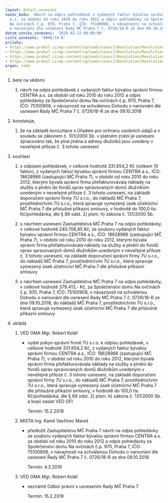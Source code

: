 ```yaml
---
layout: detail_usneseni
nazev_bodu: 'Návrh na odpis pohledávek z vydaných faktur bývalou správní firmou CENTRA
  a.s. za období od roku 2010 do roku 2012 a odpis pohledávky za Společenství domu
  Na ovčinách č.p. 970, Praha 7, IČO: 75100908, v návaznosti na schválenou Dohodu
  o narovnání dle usnesení Rady MČ Praha 7 č. 0726/18-R ze dne 09.10.2018'
datum_vzniku_usneseni: '2019-02-12 00:00:00'
cislo_usneseni: '0096/19-R'
prilohy:
- https://www.praha7.cz/wp-content/uploads/councilResolution/Resolutions/30629/export/01_R_DZOdpisPohl7U~430374.docx
- https://www.praha7.cz/wp-content/uploads/councilResolution/Resolutions/30629/export/02_DZOdpisPohl7U~430373.pdf
- https://www.praha7.cz/wp-content/uploads/councilResolution/Resolutions/30629/export/04_DZOdpisPohl7U~430371.pdf
- https://www.praha7.cz/wp-content/uploads/councilResolution/Resolutions/30629/export/export~430756.pdf
organ: rada
---
```

<ol class="urzList_view" id="urzList">
<li id="" class="urzClass1"><span name="1">bere na vědomí</span> 
<ol class="urzOlClass">
<li id="" class="urzClass2" style="TEXT-ALIGN: left"><span><p>návrh na odpis pohledávek z vydaných faktur bývalou správní firmou CENTRA a.s. za období od roku 2010 do roku 2012 a odpis pohledávky za Společenství domu Na ovčinách č.p. 970, Praha 7, IČO: 75100908, v návaznosti na schválenou Dohodu o narovnání dle usnesení Rady MČ Praha 7 č. 0726/18-R ze dne 09.10.2018</p></span></li></ol></li>
<li id="" class="urzClass1"><span name="50">konstatuje,</span> 
<ol class="urzOlClass">
<li id="" class="urzClass2" style="TEXT-ALIGN: left"><span><p>že na základě konzultace&nbsp;s Úřadem pro ochranu osobních údajů a v souladu se zákonem č. 101/2000 Sb. v platném znění je usnesení zpracováno tak, že plná jména a adresy dlužníků jsou uvedeny v neveřejné příloze č. 3 tohoto usnesení</p></span></li></ol></li>
<li id="" class="urzClass1"><span name="26">souhlasí</span> 
<ol class="urzOlClass" id="">
<li id="" class="urzClass2" style="TEXT-ALIGN: left"><span><p>s odpisem pohledávek, v celkové hodnotě 331.654,2 Kč (celkem 10 faktur), z vydaných faktur bývalou správní firmou CENTRA a.s., IČO: 18628966 (zastupující MČ Praha 7), v období od roku 2010 do roku 2012, kterými bývalá správní firma přefakturovávala náklady na služby a plnění do fondů oprav spravovaných domů dlužníkům uvedeným v neveřejné příloze č. 3 tohoto usnesení, na základě doporučení správní firmy 7U s.r.o., do nákladů MČ Praha 7, prostřednictvím 7U s.r.o., která spravuje vymezený úsek účetnictví MČ Praha 7 dle příslušné příkazní smlouvy, v hodnotě do 100,0 tis. Kč/pohledávka, dle § 89 odst. 2) písm. h) zákona č. 131/2000 Sb.<br></p></span></li><li class="urzClass2" id="" style="text-align: left;"><span><p>s návrhem usnesení Zastupitelstva MČ Praha 7 na odpis pohledávky, v celkové hodnotě 240.706,85 Kč, ze souboru vydaných faktur bývalou správní firmou CENTRA a.s., IČO: 18628966 (zastupující MČ Praha 7), v období od roku 2010 do roku 2012, kterými bývalá správní firma přefakturovávala náklady na služby a plnění do fondů oprav spravovaných domů dlužníkům uvedeným v neveřejné příloze č. 3 tohoto usnesení, na základě doporučení správní firmy 7U s.r.o., do nákladů MČ Praha 7, prostřednictvím 7U s.r.o., která spravuje vymezený úsek účetnictví MČ Praha 7 dle příslušné příkazní smlouvy<br></p></span></li>
<li class="urzClass2" id="" style="text-align: left;"><span><p>s návrhem usnesení Zastupitelstva MČ Praha 7 na odpis&nbsp;pohledávky, v celkové hodnotě 379.413,- Kč, za Společenství domu Na ovčinách č.p. 970, Praha 7, IČO: 75100908, v návaznosti na schválenou Dohodu o narovnání dle usnesení Rady MČ Praha 7 č. 0726/18-R ze dne 09.10.2018, do nákladů MČ Praha 7, prostřednictvím 7U s.r.o., která spravuje vymezený úsek účetnictví MČ Praha 7 dle příslušné příkazní smlouvy<br></p></span></li></ol></li><li class="urzClass1" id="urzUkoly"><span name="1">ukládá</span><ol class="urzOlClass"><li class="urzClass2"><span><p>VED OMA Mgr. Robert Kolář</p></span><ul class="urzUlClass"><li class="urzClass3"><span><p>vydat pokyn správní firmě 7U s.r.o. k odpisu pohledávek, v celkové hodnotě 331.654,2 Kč, z vydaných faktur bývalou správní firmou CENTRA a.s., IČO: 18628966 (zastupující MČ Praha 7), v období od roku 2010 do roku 2012, kterými bývalá správní firma přefakturovávala náklady na služby a plnění do fondů oprav spravovaných domů dlužníkům uvedeným v neveřejné příloze č. 3 tohoto usnesení, na základě doporučení správní firmy 7U s.r.o., do nákladů MČ Praha 7, prostřednictvím 7U s.r.o., která spravuje vymezený úsek účetnictví MČ Praha 7 dle příslušné příkazní smlouvy, v hodnotě do 100,0 tis. Kč/pohledávka, dle § 89 odst. 2) písm. h) zákona č. 131/2000 Sb. a kopii zaslat VED OFI</p></span><span class="urzUkolTermin">  Termín:&nbsp;15.2.2019</span></li></ul></li><li class="urzClass2"><span><p>MISTA Ing. Kamil Vavřinec Mareš</p></span><ul class="urzUlClass"><li class="urzClass3"><span><p>předložit Zastupitelstvu MČ Praha 7 návrh na odpis pohledávky ze souboru vydaných faktur bývalou správní firmou CENTRA a.s. za období od roku 2010 do roku 2012 a odpis pohledávky za Společenství domu Na ovčinách č.p. 970, Praha 7, IČO: 75100908, v návaznosti na schválenou Dohodu o narovnání dle usnesení Rady MČ Praha 7 č. 0726/18-R ze dne 09.10.2018</p></span><span class="urzUkolTermin">  Termín:&nbsp;4.3.2019</span></li></ul></li><li class="urzClass2"><span><p>VED OMA Mgr. Robert Kolář</p></span><ul class="urzUlClass"><li class="urzClass3"><span><p>seznámit Odbor právní s usnesením Rady MČ Praha 7</p></span><span class="urzUkolTermin">  Termín:&nbsp;15.2.2019</span></li></ul></li></ol></li>


</ol>